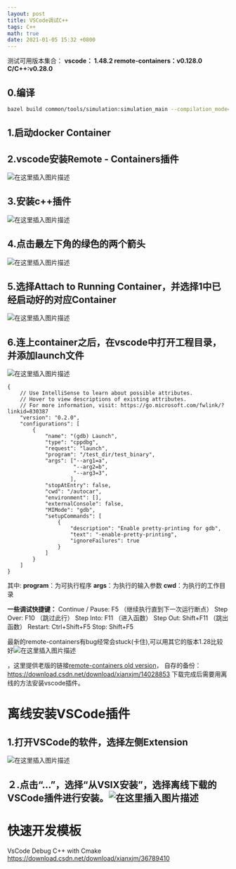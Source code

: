 ```yaml
---
layout: post
title: VSCode调试C++
tags: C++
math: true
date: 2021-01-05 15:32 +0800
---
```



测试可用版本集合：
**vscode： 1.48.2
remote-containers：v0.128.0
C/C++:v0.28.0**


## 0.编译
```bash
bazel build common/tools/simulation:simulation_main --compilation_mode=dbg -s
```

## 1.启动docker Container
## 2.vscode安装Remote - Containers插件
![在这里插入图片描述](https://img-blog.csdnimg.cn/20210105192504159.png)

## 3.安装c++插件
![在这里插入图片描述](https://img-blog.csdnimg.cn/20210105192403862.png)

## 4.点击最左下角的绿色的两个箭头
![在这里插入图片描述](https://img-blog.csdnimg.cn/20210105192335311.png?x-oss-process=image/watermark,type_ZmFuZ3poZW5naGVpdGk,shadow_10,text_aHR0cHM6Ly9ibG9nLmNzZG4ubmV0L3hpYW54am0=,size_16,color_FFFFFF,t_70)

## 5.选择Attach to Running Container，并选择1中已经启动好的对应Container
![在这里插入图片描述](https://img-blog.csdnimg.cn/20210105192308663.png?x-oss-process=image/watermark,type_ZmFuZ3poZW5naGVpdGk,shadow_10,text_aHR0cHM6Ly9ibG9nLmNzZG4ubmV0L3hpYW54am0=,size_16,color_FFFFFF,t_70)

## 6.连上container之后，在vscode中打开工程目录，并添加launch文件
![在这里插入图片描述](https://img-blog.csdnimg.cn/20210105192216188.png)


```
{
    // Use IntelliSense to learn about possible attributes.
    // Hover to view descriptions of existing attributes.
    // For more information, visit: https://go.microsoft.com/fwlink/?linkid=830387
    "version": "0.2.0",
    "configurations": [
        {
            "name": "(gdb) Launch",
            "type": "cppdbg",
            "request": "launch",
            "program": "/test_dir/test_binary",
            "args": ["--arg1=a",
                     "--arg2=b",
                     "--arg3=3",
                    ],
            "stopAtEntry": false,
            "cwd": "/autocar",
            "environment": [],
            "externalConsole": false,
            "MIMode": "gdb",
            "setupCommands": [
                {
                    "description": "Enable pretty-printing for gdb",
                    "text": "-enable-pretty-printing",
                    "ignoreFailures": true
                }
            ]
        }
    ]
}
```
其中:
**program**：为可执行程序
**args**：为执行的输入参数
**cwd**：为执行的工作目录

**一些调试快捷键：**
Continue / Pause: F5 （继续执行直到下一次运行断点）
Step Over: F10 （跳过此行）
Step Into: F11 （进入函数）
Step Out: Shift+F11 （跳出函数）
Restart: Ctrl+Shift+F5
Stop: Shift+F5

最新的remote-containers有bug经常会stuck(卡住),可以用其它的版本1.28比较好![在这里插入图片描述](https://img-blog.csdnimg.cn/20210105211650290.png?x-oss-process=image/watermark,type_ZmFuZ3poZW5naGVpdGk,shadow_10,text_aHR0cHM6Ly9ibG9nLmNzZG4ubmV0L3hpYW54am0=,size_16,color_FFFFFF,t_70)


 ，这里提供老版的链接[remote-containers old version](https://marketplace.visualstudio.com/items?itemName=ms-vscode-remote.remote-containers&ssr=false#version-history)，
自存的备份：https://download.csdn.net/download/xianxjm/14028853
下载完成后需要用离线的方法安装vscode插件。

# 离线安装VSCode插件
## 1.打开VSCode的软件，选择左侧Extension
![在这里插入图片描述](https://img-blog.csdnimg.cn/20210105190349233.png)
## ２.点击“…”，选择“从VSIX安装”，选择离线下载的VSCode插件进行安装。![在这里插入图片描述](https://img-blog.csdnimg.cn/20210105190349320.png?x-oss-process=image/watermark,type_ZmFuZ3poZW5naGVpdGk,shadow_10,text_aHR0cHM6Ly9ibG9nLmNzZG4ubmV0L3hpYW54am0=,size_16,color_FFFFFF,t_70)
# 快速开发模板
VsCode Debug C++ with Cmake
https://download.csdn.net/download/xianxjm/36789410
